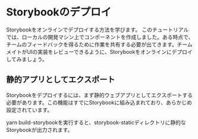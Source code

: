 # Storybookのデプロイ
Storybookをオンラインでデプロイする方法を学びます。
このチュートリアルでは、ローカルの開発マシン上でコンポーネントを作成しました。ある時点で、チームのフィードバックを得るために作業を共有する必要が出てきます。チームメイトがUIの実装をレビューできるように、Storybookをオンラインにデプロイしてみましょう。

## 静的アプリとしてエクスポート
Storybookをデプロイするには、まず静的ウェブアプリとしてエクスポートする必要があります。この機能はすでにStorybookに組み込まれており、あらかじめ設定されています。

yarn build-storybookを実行すると、storybook-staticディレクトリに静的なStorybookが出力されます。
